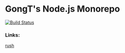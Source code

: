 # GongT's Node.js Monorepo

[![Build Status](https://travis-ci.com/GongT/baobao.svg?branch=master)](https://travis-ci.com/GongT/baobao)

### Links:

[rush](https://rushstack.io)

